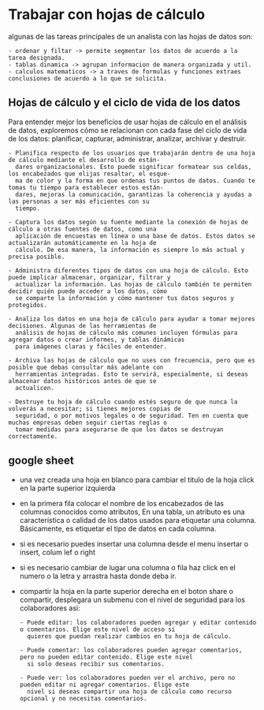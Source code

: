 # Trabajar con hojas de cálculo

algunas de las tareas principales de un analista con las hojas de datos son:

    - ordenar y filtar -> permite segmentar los datos de acuerdo a la tarea designada.
    - tablas dinamica -> agrupan informacion de manera organizada y util.
    - calculos matematicos -> a traves de formulas y funciones extraes conclusiones de acuerdo a lo que se solicita.

## Hojas de cálculo y el ciclo de vida de los datos

Para entender mejor los beneficios de usar hojas de cálculo en el análisis de datos, exploremos cómo se relacionan con
cada fase del ciclo de vida de los datos: planificar, capturar, administrar, analizar, archivar y destruir.

    - Planifica respecto de los usuarios que trabajarán dentro de una hoja de cálculo mediante el desarrollo de están-
      dares organizacionales. Esto puede significar formatear sus celdas, los encabezados que elijas resaltar, el esque-
      ma de color y la forma en que ordenas tus puntos de datos. Cuando te tomas tu tiempo para establecer estos están-
      dares, mejoras la comunicación, garantizas la coherencia y ayudas a las personas a ser más eficientes con su
      tiempo.

    - Captura los datos según su fuente mediante la conexión de hojas de cálculo a otras fuentes de datos, como una
      aplicación de encuestas en línea o una base de datos. Estos datos se actualizarán automáticamente en la hoja de
      cálculo. De esa manera, la información es siempre lo más actual y precisa posible.

    - Administra diferentes tipos de datos con una hoja de cálculo. Esto puede implicar almacenar, organizar, filtrar y
      actualizar la información. Las hojas de cálculo también te permiten decidir quién puede acceder a los datos, cómo
      se comparte la información y cómo mantener tus datos seguros y protegidos.

    - Analiza los datos en una hoja de cálculo para ayudar a tomar mejores decisiones. Algunas de las herramientas de
      análisis de hojas de cálculo más comunes incluyen fórmulas para agregar datos o crear informes, y tablas dinámicas
      para imágenes claras y fáciles de entender.

    - Archiva las hojas de cálculo que no uses con frecuencia, pero que es posible que debas consultar más adelante con
      herramientas integradas. Esto te servirá, especialmente, si deseas almacenar datos históricos antes de que se
      actualicen.

    - Destruye tu hoja de cálculo cuando estés seguro de que nunca la volverás a necesitar; si tienes mejores copias de
      seguridad, o por motivos legales o de seguridad. Ten en cuenta que muchas empresas deben seguir ciertas reglas o
      tomar medidas para asegurarse de que los datos se destruyan correctamente.

## google sheet

- una vez creada una hoja en blanco para cambiar el titulo de la hoja click en la parte superior izquierda
- en la primera fila colocar el nombre de los encabezados de las columnas conocidos como atributos, En una tabla, un
  atributo es una característica o calidad de los datos usados para etiquetar una columna. Básicamente, es etiquetar el
  tipo de datos en cada columna.
- si es necesario puedes insertar una columna desde el menu insertar o insert, colum lef o right
- si es necesario cambiar de lugar una columna o fila haz click en el numero o la letra y arrastra hasta donde deba ir.
- compartir la hoja en la parte superior derecha en el boton share o compartir, desplegara un submenu con el nivel de
  seguridad para los colaboradores asi:

      - Puede editar: los colaboradores pueden agregar y editar contenido o comentarios. Elige este nivel de acceso si
        quieres que puedan realizar cambios en tu hoja de cálculo.

      - Puede comentar: los colaboradores pueden agregar comentarios, pero no pueden editar contenido. Elige este nivel
        si solo deseas recibir sus comentarios.

      - Puede ver: los colaboradores pueden ver el archivo, pero no pueden editar ni agregar comentarios. Elige este
        nivel si deseas compartir una hoja de cálculo como recurso opcional y no necesitas comentarios.
